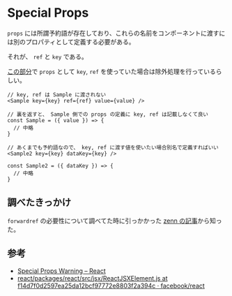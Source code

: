 # Special Props

`props` には所謂予約語が存在しており、これらの名前をコンポーネントに渡すには別のプロパティとして定義する必要がある。

それが、 `ref` と `key` である。

[この部分](https://github.com/facebook/react/blob/f14d7f0d2597ea25da12bcf97772e8803f2a394c/packages/react/src/jsx/ReactJSXElement.js#L417-L447)で `props` として `key`, `ref` を使っていた場合は除外処理を行っているらしい。

```tsx
// key, ref は Sample に渡されない
<Sample key={key} ref={ref} value={value} />

// 裏を返すと、 Sample 側での props の定義に key, ref は記載しなくて良い
const Sample = ({ value }) => {
  // 中略
}

// あくまでも予約語なので、 key, ref に渡す値を使いたい場合別名で定義すればいい
<Sample2 key={key} dataKey={key} />

const Sample2 = ({ dataKey }) => {
  // 中略
}
```

## 調べたきっかけ

`forwardref` の必要性について調べてた時に引っかかった [zenn の記事](https://zenn.dev/tocomi/scraps/a04f8b5df18cb4)から知った。

## 参考

- [Special Props Warning – React](https://react.dev/warnings/special-props)
- [react/packages/react/src/jsx/ReactJSXElement.js at f14d7f0d2597ea25da12bcf97772e8803f2a394c · facebook/react](https://github.com/facebook/react/blob/f14d7f0d2597ea25da12bcf97772e8803f2a394c/packages/react/src/jsx/ReactJSXElement.js#L417-L447)
